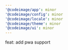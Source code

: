 ```yaml
---
'@codeimage/app': minor
'@codeimage/config': minor
'@codeimage/locale': minor
'@codeimage/theme': minor
'@codeimage/ui': minor
---
```


feat: add pwa support
